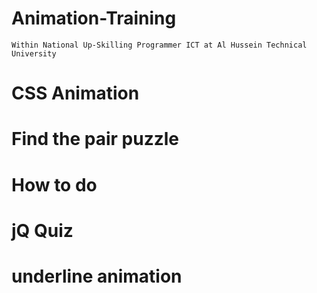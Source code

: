 # Animation-Training

```
Within National Up-Skilling Programmer ICT at Al Hussein Technical University
```
# CSS Animation


# Find the pair puzzle


# How to do


# jQ Quiz


# underline animation
